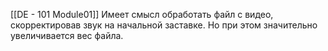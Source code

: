 [[DE - 101 Module01]]
Имеет смысл обработать файл с видео, скорректировав звук на начальной заставке. Но при этом значительно увеличивается вес файла.